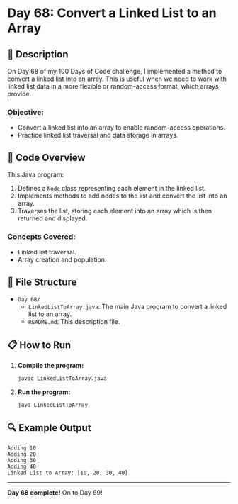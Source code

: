 # Day 68: Convert a Linked List to an Array

## 📝 Description

On Day 68 of my 100 Days of Code challenge, I implemented a method to convert a linked list into an array. This is useful when we need to work with linked list data in a more flexible or random-access format, which arrays provide.

### **Objective:**
- Convert a linked list into an array to enable random-access operations.
- Practice linked list traversal and data storage in arrays.

## 🚀 Code Overview

This Java program:
1. Defines a `Node` class representing each element in the linked list.
2. Implements methods to add nodes to the list and convert the list into an array.
3. Traverses the list, storing each element into an array which is then returned and displayed.

### **Concepts Covered:**
- Linked list traversal.
- Array creation and population.

## 📂 File Structure
- `Day 68/`
  - `LinkedListToArray.java`: The main Java program to convert a linked list to an array.
  - `README.md`: This description file.

## 📋 How to Run
1. **Compile the program:**
   ```bash
   javac LinkedListToArray.java
   ```
2. **Run the program:**
   ```bash
   java LinkedListToArray
   ```

## 🔍 Example Output

```plaintext
Adding 10
Adding 20
Adding 30
Adding 40
Linked List to Array: [10, 20, 30, 40]
```

---

**Day 68 complete!** On to Day 69!
